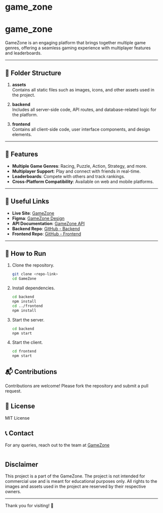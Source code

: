 # game_zone

# game_zone

GameZone is an engaging platform that brings together multiple game genres, offering a seamless gaming experience with multiplayer features and leaderboards.

---

## 📂 Folder Structure

1. **assets**  
   Contains all static files such as images, icons, and other assets used in the project.

2. **backend**  
   Includes all server-side code, API routes, and database-related logic for the platform.

3. **frontend**  
   Contains all client-side code, user interface components, and design elements.

---

## 🌟 Features

- **Multiple Game Genres**: Racing, Puzzle, Action, Strategy, and more.
- **Multiplayer Support**: Play and connect with friends in real-time.
- **Leaderboards**: Compete with others and track rankings.
- **Cross-Platform Compatibility**: Available on web and mobile platforms.

---

## 🔗 Useful Links

- **Live Site**: [GameZone](#)   
- **Figma**: [GameZone Design](https://www.figma.com/design/G132E1ohYFA7hwn16abR8p/Game?node-id=0-1&t=w391S8ydiX8bKg6P-1)
- **API Documentation**: [GameZone API](#)
- **Backend Repo**: [GitHub - Backend](https://github.com/codinggita/game_zone/tree/main/Backend)   
- **Frontend Repo**: [GitHub - Frontend](https://github.com/codinggita/game_zone/tree/main/Frontend)   

---

## 📖 How to Run

1. Clone the repository.  
   ```bash
   git clone <repo-link>
   cd GameZone
    ```

2. Install dependencies.
    ```bash
   cd backend
   npm install
   cd ../frontend
   npm install
    ```

3. Start the server.
    ```bash
    cd backend
    npm start
    ```

4. Start the client.
    ```bash
    cd frontend
    npm start
    ```

## 📬 Contributions
Contributions are welcome! Please fork the repository and submit a pull request.

## 📜 License
MIT License


## 📞 Contact
For any queries, reach out to the team at [GameZone](#) 
```

```

## Disclaimer
This project is a part of the GameZone. The project is not intended for commercial use and is meant for educational purposes only. All rights to the images and assets used in the project are reserved by their respective owners.

---

Thank you for visiting! 🚀
